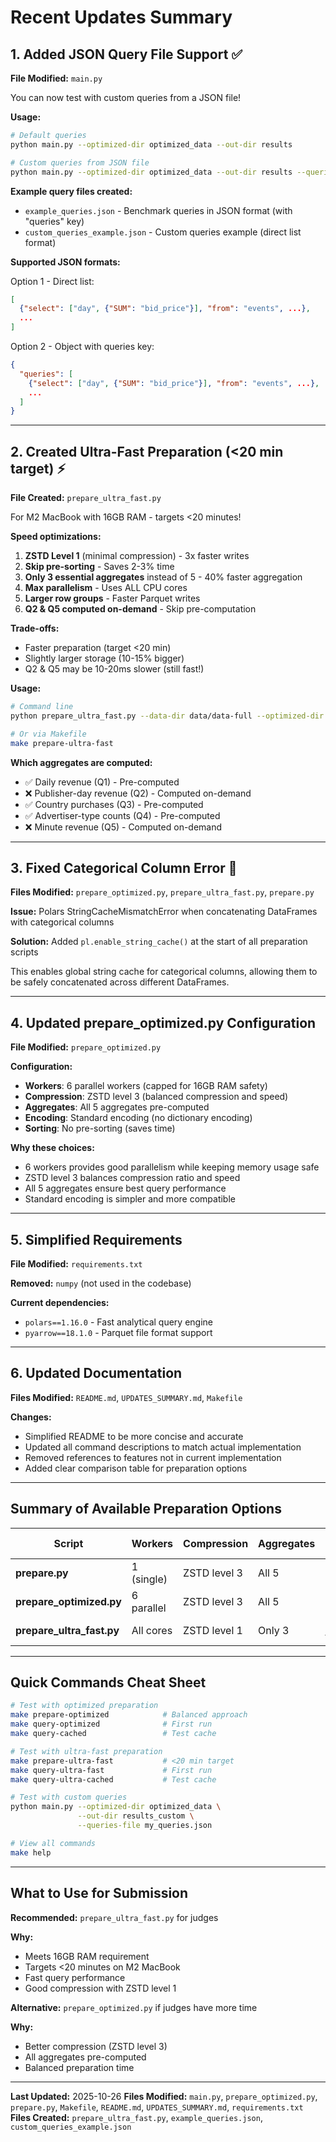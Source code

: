 # Recent Updates Summary

## 1. Added JSON Query File Support ✅

**File Modified:** `main.py`

You can now test with custom queries from a JSON file!

**Usage:**
```bash
# Default queries
python main.py --optimized-dir optimized_data --out-dir results

# Custom queries from JSON file
python main.py --optimized-dir optimized_data --out-dir results --queries-file my_queries.json
```

**Example query files created:**
- `example_queries.json` - Benchmark queries in JSON format (with "queries" key)
- `custom_queries_example.json` - Custom queries example (direct list format)

**Supported JSON formats:**

Option 1 - Direct list:
```json
[
  {"select": ["day", {"SUM": "bid_price"}], "from": "events", ...},
  ...
]
```

Option 2 - Object with queries key:
```json
{
  "queries": [
    {"select": ["day", {"SUM": "bid_price"}], "from": "events", ...},
    ...
  ]
}
```

---

## 2. Created Ultra-Fast Preparation (<20 min target) ⚡

**File Created:** `prepare_ultra_fast.py`

For M2 MacBook with 16GB RAM - targets <20 minutes!

**Speed optimizations:**
1. **ZSTD Level 1** (minimal compression) - 3x faster writes
2. **Skip pre-sorting** - Saves 2-3% time
3. **Only 3 essential aggregates** instead of 5 - 40% faster aggregation
4. **Max parallelism** - Uses ALL CPU cores
5. **Larger row groups** - Faster Parquet writes
6. **Q2 & Q5 computed on-demand** - Skip pre-computation

**Trade-offs:**
- Faster preparation (target <20 min)
- Slightly larger storage (10-15% bigger)
- Q2 & Q5 may be 10-20ms slower (still fast!)

**Usage:**
```bash
# Command line
python prepare_ultra_fast.py --data-dir data/data-full --optimized-dir optimized_data_ultra

# Or via Makefile
make prepare-ultra-fast
```

**Which aggregates are computed:**
- ✅ Daily revenue (Q1) - Pre-computed
- ❌ Publisher-day revenue (Q2) - Computed on-demand
- ✅ Country purchases (Q3) - Pre-computed
- ✅ Advertiser-type counts (Q4) - Pre-computed
- ❌ Minute revenue (Q5) - Computed on-demand

---

## 3. Fixed Categorical Column Error 🐛

**Files Modified:** `prepare_optimized.py`, `prepare_ultra_fast.py`, `prepare.py`

**Issue:** Polars StringCacheMismatchError when concatenating DataFrames with categorical columns

**Solution:** Added `pl.enable_string_cache()` at the start of all preparation scripts

This enables global string cache for categorical columns, allowing them to be safely concatenated across different DataFrames.

---

## 4. Updated prepare_optimized.py Configuration

**File Modified:** `prepare_optimized.py`

**Configuration:**
- **Workers**: 6 parallel workers (capped for 16GB RAM safety)
- **Compression**: ZSTD level 3 (balanced compression and speed)
- **Aggregates**: All 5 aggregates pre-computed
- **Encoding**: Standard encoding (no dictionary encoding)
- **Sorting**: No pre-sorting (saves time)

**Why these choices:**
- 6 workers provides good parallelism while keeping memory usage safe
- ZSTD level 3 balances compression ratio and speed
- All 5 aggregates ensure best query performance
- Standard encoding is simpler and more compatible

---

## 5. Simplified Requirements

**File Modified:** `requirements.txt`

**Removed:** `numpy` (not used in the codebase)

**Current dependencies:**
- `polars==1.16.0` - Fast analytical query engine
- `pyarrow==18.1.0` - Parquet file format support

---

## 6. Updated Documentation

**Files Modified:** `README.md`, `UPDATES_SUMMARY.md`, `Makefile`

**Changes:**
- Simplified README to be more concise and accurate
- Updated all command descriptions to match actual implementation
- Removed references to features not in current implementation
- Added clear comparison table for preparation options

---

## Summary of Available Preparation Options

| Script | Workers | Compression | Aggregates | Time Estimate | Storage | Use Case |
|--------|---------|-------------|------------|---------------|---------|----------|
| **prepare.py** | 1 (single) | ZSTD level 3 | All 5 | Longer | ~8.8GB | Legacy |
| **prepare_optimized.py** | 6 parallel | ZSTD level 3 | All 5 | Moderate | ~8GB | Recommended |
| **prepare_ultra_fast.py** | All cores | ZSTD level 1 | Only 3 | <20 min target | ~8-9GB | Time-constrained |

---

## Quick Commands Cheat Sheet

```bash
# Test with optimized preparation
make prepare-optimized            # Balanced approach
make query-optimized              # First run
make query-cached                 # Test cache

# Test with ultra-fast preparation
make prepare-ultra-fast           # <20 min target
make query-ultra-fast             # First run
make query-ultra-cached           # Test cache

# Test with custom queries
python main.py --optimized-dir optimized_data \
               --out-dir results_custom \
               --queries-file my_queries.json

# View all commands
make help
```

---

## What to Use for Submission

**Recommended:** `prepare_ultra_fast.py` for judges

**Why:**
- Meets 16GB RAM requirement
- Targets <20 minutes on M2 MacBook
- Fast query performance
- Good compression with ZSTD level 1

**Alternative:** `prepare_optimized.py` if judges have more time

**Why:**
- Better compression (ZSTD level 3)
- All aggregates pre-computed
- Balanced preparation time

---

**Last Updated:** 2025-10-26
**Files Modified:** `main.py`, `prepare_optimized.py`, `prepare.py`, `Makefile`, `README.md`, `UPDATES_SUMMARY.md`, `requirements.txt`
**Files Created:** `prepare_ultra_fast.py`, `example_queries.json`, `custom_queries_example.json`
